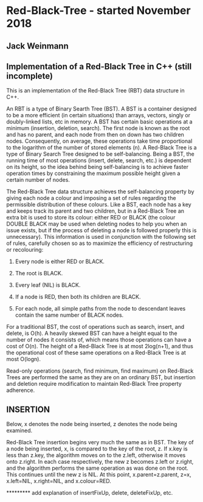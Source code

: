 # Red-Black-Tree - started November 2018
## Jack Weinmann 

## Implementation of a Red-Black Tree in C++ (still incomplete)

This is an implementation of the Red-Black Tree (RBT) data structure in C++. 

An RBT is a type of Binary Searth Tree (BST). A BST is a container designed to be a more efficient (in certain situations) than arrays, vectors, singly or doubly-linked lists, etc in memory. A BST has certain basic operations at a minimum (insertion, deletion, search). The first node is known as the root and has no parent, and each node from then on down has two children nodes. Consequently, on average, these operations take time proportional to the logarithm of the number of stored elements (n). 
A Red-Black Tree is a type of Binary Search Tree designed to be self-balancing. Being a BST, the running time of most operations (insert, delete, search, etc.) is dependent on its height, so the idea behind being self-balancing is to achieve faster operation times by constraining the maximum possible height given a certain number of nodes.

The Red-Black Tree data structure achieves the self-balancing property by giving each node a colour and imposing a set of rules regarding the permissible distribution of these colours. Like a BST, each node  has a key and keeps track its parent and two children, but in a Red-Black Tree an extra bit is  used to store its colour: either RED or BLACK (the colour DOUBLE BLACK may be used when deleting nodes to help you when an issue exists, but if the process of deleting a node is followed properly this is unnecessary). This information is used in conjunction with the following set of rules, carefully chosen so as to maximize the efficiency of restructuring or recolouring:

   1. Every node is either RED or BLACK.

   2. The root is BLACK.

   3. Every leaf (NIL) is BLACK.

   4. If a node is RED, then both its children are BLACK.

   5. For each node, all simple paths from the node to descendant leaves contain the same number of BLACK nodes.

For a traditional BST, the cost of operations such as search, insert, and delete, is O(h). A heavily skewed BST can have a height equal to the number of nodes it consists of, which means those operations can have a cost of O(n). The height of a Red-Black Tree is at most 2log(n+1), and thus the operational cost of these same operations on a Red-Black Tree is at most O(logn).

Read-only operations (search, find minimum, find maximum) on Red-Black Trees are performed the same as they are on an ordinary BST, but insertion and deletion require modification to maintain Red-Black Tree property adherence. 



## INSERTION

Below, x denotes the node being inserted, z denotes the node being examined. 

Red-Black Tree insertion begins very much the same as in BST. The key of a node being inserted, x, is compared to the key of the root, z. If x.key is less than z.key, the algorithm moves on to the z.left, otherwise it moves onto z.right. In each case respectively, the new z becomes z.left or z.right, and the algorithm performs the same operation as was done on the root. This continues until the new z is NIL. At this point, x.parent=z.parent, z=x, x.left=NIL, x.right=NIL, and x.colour=RED.

********* add explanation of insertFixUp, delete, deleteFixUp, etc. 
